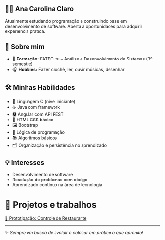 
## 👩‍💻 Ana Carolina Claro

Atualmente estudando programação e construindo base em desenvolvimento de software. Aberta a oportunidades para adquirir experiência prática.

## 📌 Sobre mim

- 🎯 **Formação:** FATEC Itu – Análise e Desenvolvimento de Sistemas (3º semestre)  
- 🎧 **Hobbies:** Fazer crochê, ler, ouvir músicas, desenhar

## 🛠️ Minhas Habilidades

- 🔧 Linguagem C (nível iniciante)
- ☕ Java com framework
- 🅰️ Angular com API REST
- 📄 HTML CSS básico
- 🖼️ Bootstrap
- 🧠 Lógica de programação
- 📚 Algoritmos básicos
- 🗂️ Organização e persistência no aprendizado

## 💡 Interesses

- Desenvolvimento de software  
- Resolução de problemas com código  
- Aprendizado contínuo na área de tecnologia

# 📁 Projetos e trabalhos
[📄 Prototipação: Controle de Restaurante](Grupo%206%20-%20Controle%20De%20Restaurante_250401_184603.pdf)


---

✨ *Sempre em busca de evoluir e colocar em prática o que aprendo!*
